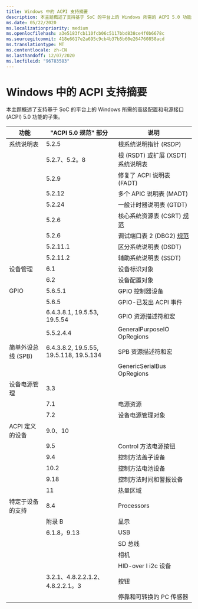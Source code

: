 ```yaml
---
title: Windows 中的 ACPI 支持摘要
description: 本主题概述了支持基于 SoC 的平台上的 Windows 所需的 ACPI 5.0 功能的子集。
ms.date: 05/22/2020
ms.localizationpriority: medium
ms.openlocfilehash: a3e5183fcb110fcb06c5117bbd838ce4f0b6678c
ms.sourcegitcommit: 418e6617e2a695c9cb4b37b5b60e264760858acd
ms.translationtype: MT
ms.contentlocale: zh-CN
ms.lasthandoff: 12/07/2020
ms.locfileid: "96783583"
---
```

# <a name="summary-of-acpi-support-in-windows"></a>Windows 中的 ACPI 支持摘要

本主题概述了支持基于 SoC 的平台上的 Windows 所需的高级配置和电源接口 (ACPI) 5.0 功能的子集。

| 功能 | "ACPI 5.0 规范" 部分 | 说明 |
| --- | --- | --- |
| 系统说明表 | 5.2.5 | 根系统说明指针 (RSDP)  |
| | 5.2.7、5.2。8 | 根 (RSDT) 或扩展 (XSDT) 系统说明表 |
| | 5.2.9 | 修复了 ACPI 说明表 (FADT)  |
| | 5.2.12 | 多个 APIC 说明表 (MADT)  |
| | 5.2.24 | 一般计时器说明表 (GTDT)  |
| | 5.2.6  | 核心系统资源表 (CSRT) [规范](https://acpica.org/related-documents) |
| | 5.2.6  | 调试端口表 2 (DBG2) [规范](/previous-versions/windows/hardware/design/dn639131(v=vs.85)) |
| | 5.2.11.1 | 区分系统说明表 (DSDT)  |
| | 5.2.11.2 | 辅助系统说明表 (SSDT)  |
| 设备管理 | 6.1 | 设备标识对象 |
| | 6.2 | 设备配置对象 |
| GPIO | 5.6.5.1 | GPIO 控制器设备 |
| | 5.6.5 | GPIO-已发出 ACPI 事件 |
| | 6.4.3.8.1, 19.5.53, 19.5.54 | GPIO 资源描述符和宏 |
| | 5.5.2.4.4 | GeneralPurposeIO OpRegions |
| 简单外设总线 (SPB) | 6.4.3.8.2, 19.5.55, 19.5.118, 19.5.134 | SPB 资源描述符和宏 |
| | | GenericSerialBus OpRegions |
| 设备电源管理 | 3.3 | |
| | 7.1 | 电源资源 |
| | 7.2 | 设备电源管理对象 |
| ACPI 定义的设备 | 9.0、10 | |
| | 9.5 | Control 方法电源按钮 |
| | 9.4 | 控制方法盖子设备 |
| | 10.2 | 控制方法电池设备 |
| | 9.18 | 控制方法时间和警报设备 |
| | 11 | 热量区域 |
| 特定于设备的支持 | 8.4 | Processors |
| | 附录 B | 显示 |
| | 6.1.8，9.13 | USB |
| | | SD 总线 |
| | | 相机 |
| | | HID-over I i2c 设备 |
| | 3.2.1、4.8.2.2.1.2、4.8.2.2.1。3 | 按钮 |
| | | 停靠和可转换的 PC 传感器 |

